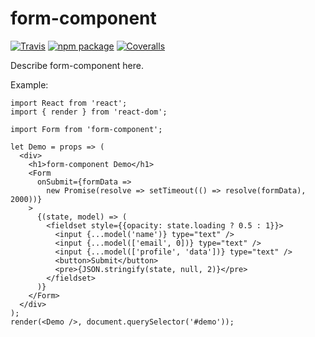 # form-component

[![Travis][build-badge]][build]
[![npm package][npm-badge]][npm]
[![Coveralls][coveralls-badge]][coveralls]

Describe form-component here.

[build-badge]: https://img.shields.io/travis/user/repo/master.png?style=flat-square
[build]: https://travis-ci.org/user/repo

[npm-badge]: https://img.shields.io/npm/v/npm-package.png?style=flat-square
[npm]: https://www.npmjs.org/package/npm-package

[coveralls-badge]: https://img.shields.io/coveralls/user/repo/master.png?style=flat-square
[coveralls]: https://coveralls.io/github/user/repo

Example:

```
import React from 'react';
import { render } from 'react-dom';

import Form from 'form-component';

let Demo = props => (
  <div>
    <h1>form-component Demo</h1>
    <Form
      onSubmit={formData =>
        new Promise(resolve => setTimeout(() => resolve(formData), 2000))}
    >
      {(state, model) => (
        <fieldset style={{opacity: state.loading ? 0.5 : 1}}>
          <input {...model('name')} type="text" />
          <input {...model(['email', 0])} type="text" />
          <input {...model(['profile', 'data'])} type="text" />
          <button>Submit</button>
          <pre>{JSON.stringify(state, null, 2)}</pre>
        </fieldset>
      )}
    </Form>
  </div>
);
render(<Demo />, document.querySelector('#demo'));

```
